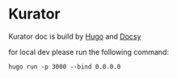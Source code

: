 # Kurator

Kurator doc is build by [Hugo](https://gohugo.io/) and [Docsy](https://www.docsy.dev/)

for local dev please run the following command:
```cosole
hugo run -p 3000 --bind 0.0.0.0
```